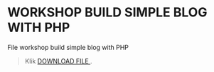 # WORKSHOP BUILD SIMPLE BLOG WITH PHP
File workshop build simple blog with PHP

> Klik <a href='https://github.com/iptek-cic/workshop-blog-php/archive/master.zip'> DOWNLOAD FILE </a>.

